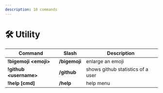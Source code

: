 ```yaml
---
description: 10 commands
---
```


# 🛠 Utility

| Command                 | Slash         | Description                       |
| ----------------------- | ------------- | --------------------------------- |
| **!bigemoji \<emoji>**  | **/bigemoji** | enlarge an emoji                  |
| **!github \<username>** | **/github**   | shows github statistics of a user |
| **!help \[cmd]**        | **/help**     | help menu                         |

